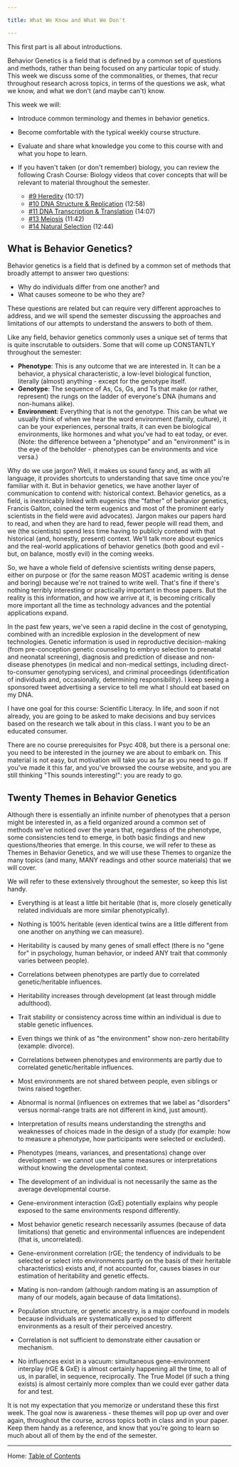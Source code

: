 ```yaml
---

title: What We Know and What We Don't

---
```


This first part is all about introductions.

Behavior Genetics is a field that is defined by a common set of questions and methods, rather than being focused on any particular topic of study. This week we discuss some of the commonalities, or themes, that recur throughout research across topics, in terms of the questions we ask, what we know, and what we don't (and maybe can't) know.

This week we will:

- Introduce common terminology and themes in behavior genetics.
- Become comfortable with the typical weekly course structure.
- Evaluate and share what knowledge you come to this course with and what you hope to learn.

- If you haven't taken (or don't remember) biology, you can review the following Crash Course: Biology videos that cover concepts that will be relevant to material throughout the semester.
	- [#9 Heredity](https://youtu.be/CBezq1fFUEA) (10:17)
	- [#10 DNA Structure & Replication](https://youtu.be/8kK2zwjRV0M) (12:58)
	- [#11 DNA Transcription & Translation](https://youtu.be/itsb2SqR-R0) (14:07)
	- [#13 Meiosis](https://youtu.be/L0k-enzoeOM) (11:42)
	- [#14 Natural Selection](https://youtu.be/aTftyFboC_M) (12:44)

## What is Behavior Genetics?

Behavior genetics is a field that is defined by a common set of methods that broadly attempt to answer two questions:

- Why do individuals differ from one another? and
- What causes someone to be who they are?

These questions are related but can require very different approaches to address, and we will spend the semester discussing the approaches and limitations of our attempts to understand the answers to both of them.

Like any field, behavior genetics commonly uses a unique set of terms that is quite inscrutable to outsiders. Some that will come up CONSTANTLY throughout the semester:

- **Phenotype**: This is any outcome that we are interested in. It can be a behavior, a physical characteristic, a low-level biological function, literally (almost) anything - except for the genotype itself.
- **Genotype**: The sequence of As, Cs, Gs, and Ts that make (or rather, represent) the rungs on the ladder of everyone's DNA (humans and non-humans alike).
- **Environment**: Everything that is not the genotype. This can be what we usually think of when we hear the word environment (family, culture), it can be your experiences, personal traits, it can even be biological environments, like hormones and what you've had to eat today, or ever. (Note: the difference between a "phenotype" and an "environment" is in the eye of the beholder - phenotypes can be environments and vice versa.)

Why do we use jargon? Well, it makes us sound fancy and, as with all language, it provides shortcuts to understanding that save time once you're familiar with it. But in behavior genetics, we have another layer of communication to contend with: historical context. Behavior genetics, as a field, is inextricably linked with eugenics (the "father" of behavior genetics, Francis Galton, coined the term eugenics and most of the prominent early scientists in the field were avid advocates). Jargon makes our papers hard to read, and when they are hard to read, fewer people will read them, and we (the scientists) spend less time having to publicly contend with that historical (and, honestly, present) context. We'll talk more about eugenics and the real-world applications of behavior genetics (both good and evil - but, on balance, mostly evil) in the coming weeks.

So, we have a whole field of defensive scientists writing dense papers, either on purpose or (for the same reason MOST academic writing is dense and boring) because we're not trained to write well. That's fine if there's nothing terribly interesting or practically important in those papers. But the reality is this information, and how we arrive at it, is becoming critically more important all the time as technology advances and the potential applications expand.

In the past few years, we've seen a rapid decline in the cost of genotyping, combined with an incredible explosion in the development of new technologies. Genetic information is used in reproductive decision-making (from pre-conception genetic counseling to embryo selection to prenatal and neonatal screening), diagnosis and prediction of disease and non-disease phenotypes (in medical and non-medical settings, including direct-to-consumer genotyping services), and criminal proceedings (identification of individuals and, occasionally, determining responsibility). I keep seeing a sponsored tweet advertising a service to tell me what I should eat based on my DNA.

I have one goal for this course: Scientific Literacy. In life, and soon if not already, you are going to be asked to make decisions and buy services based on the research we talk about in this class. I want you to be an educated consumer.

There are no course prerequisites for Psyc 408, but there is a personal one: you need to be interested in the journey we are about to embark on. This material is not easy, but motivation will take you as far as you need to go. If you've made it this far, and you've browsed the course website, and you are still thinking "This sounds interesting!": you are ready to go.

## <a name="20-themes"></a>Twenty Themes in Behavior Genetics

Although there is essentially an infinite number of phenotypes that a person might be interested in, as a field organized around a common set of methods we've noticed over the years that, regardless of the phenotype, some consistencies tend to emerge, in both basic findings and new questions/theories that emerge. In this course, we will refer to these as Themes in Behavior Genetics, and we will use these Themes to organize the many topics (and many, MANY readings and other source materials) that we will cover.

We will refer to these extensively throughout the semester, so keep this list handy.

- Everything is at least a little bit heritable (that is, more closely genetically related individuals are more similar phenotypically).

- Nothing is 100% heritable (even identical twins are a little different from one another on anything we can measure).

- Heritability is caused by many genes of small effect (there is no "gene for" in psychology, human behavior, or indeed ANY trait that commonly varies between people).

- Correlations between phenotypes are partly due to correlated genetic/heritable influences.
- Heritability increases through development (at least through middle adulthood).

- Trait stability or consistency across time within an individual is due to stable genetic influences.

- Even things we think of as "the environment" show non-zero heritability (example: divorce).

- Correlations between phenotypes and environments are partly due to correlated genetic/heritable influences.

- Most environments are not shared between people, even siblings or twins raised together.

- Abnormal is normal (influences on extremes that we label as "disorders" versus normal-range traits are not different in kind, just amount).

- Interpretation of results means understanding the strengths and weaknesses of choices made in the design of a study (for example: how to measure a phenotype, how participants were selected or excluded). 

- Phenotypes (means, variances, and presentations) change over development - we cannot use the same measures or interpretations without knowing the developmental context.

- The development of an individual is not necessarily the same as the average developmental course.

- Gene-environment interaction (GxE) potentially explains why people exposed to the same environments respond differently.

- Most behavior genetic research necessarily assumes  (because of data limitations) that genetic and environmental influences are independent (that is, uncorrelated).

- Gene-environment correlation (rGE; the tendency of individuals to be selected or select into environments partly on the basis of their heritable characteristics) exists and, if not accounted for, causes biases in our estimation of heritability and genetic effects.

- Mating is non-random (although random mating is an assumption of many of our models, again because of data limitations).

- Population structure, or genetic ancestry, is a major confound in models because individuals are systematically exposed to different environments as a result of their perceived ancestry.

- Correlation is not sufficient to demonstrate either causation or mechanism.

- No influences exist in a vacuum: simultaneous gene-environment interplay (rGE & GxE) is almost certainly happening all the time, to all of us, in parallel, in sequence, reciprocally. The True Model (if such a thing exists) is almost certainly more complex than we could ever gather data for and test.

It is not my expectation that you memorize or understand these this first week. The goal now is awareness - these themes will pop up over and over again, throughout the course, across topics both in class and in your paper. Keep them handy as a reference, and know that you're going to learn so much about all of them by the end of the semester.


-------

Home: [Table of Contents](../README.md)
